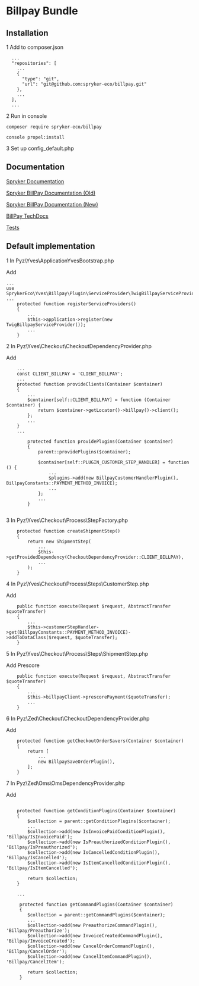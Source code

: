# Billpay Bundle

## Installation

1 Add to composer.json 
```
  ...
  "repositories": [
    ...
    {
      "type": "git",
      "url": "git@github.com:spryker-eco/billpay.git"
    },
    ...
  ],
  ...

```

2 Run in console
```
composer require spryker-eco/billpay
```
```
console propel:install
```

3 Set up config_default.php


## Documentation

[Spryker Documentation](http://spryker.github.io)

[Spryker BillPay Documentation (Old)](https://wiki.spryker.com/display/ECO/BillPay)

[Spryker BillPay Documentation (New)](https://academy.spryker.com/developing_with_spryker/3rd-party_integration/billpay/integration_payment_billpay.html)

[BillPay TechDocs](https://techdocs.billpay.de/en/For_developers/Introduction.html)

[Tests](https://wiki.spryker.com/display/ECO/Testing+Troubleshooting)

## Default implementation

1 In Pyz\Yves\ApplicationYvesBootstrap.php

Add
```
...
use SprykerEco\Yves\Billpay\Plugin\ServiceProvider\TwigBillpayServiceProvider;
...
    protected function registerServiceProviders()
    {
        ...
        $this->application->register(new TwigBillpayServiceProvider());
        ...
    }
```

2 In Pyz\Yves\Checkout\CheckoutDependencyProvider.php

Add
```
    ...
    const CLIENT_BILLPAY = 'CLIENT_BILLPAY';
    ...
    protected function provideClients(Container $container)
    {
        ...
        $container[self::CLIENT_BILLPAY] = function (Container $container) {
            return $container->getLocator()->billpay()->client();
        };
        ...
    }
    ...
    
        protected function providePlugins(Container $container)
        {
            parent::providePlugins($container);
    
            $container[self::PLUGIN_CUSTOMER_STEP_HANDLER] = function () {
                ...
                $plugins->add(new BillpayCustomerHandlerPlugin(), BillpayConstants::PAYMENT_METHOD_INVOICE);
                ...
            };
            ...
        }
    
```

3 In Pyz\Yves\Checkout\Process\StepFactory.php

```
    protected function createShipmentStep()
    {
        return new ShipmentStep(
            ...
            $this->getProvidedDependency(CheckoutDependencyProvider::CLIENT_BILLPAY),
            ...
        );
    }

```



4 In Pyz\Yves\Checkout\Process\Steps\CustomerStep.php

Add
```
    public function execute(Request $request, AbstractTransfer $quoteTransfer)
    {
        ...
        $this->customerStepHandler->get(BillpayConstants::PAYMENT_METHOD_INVOICE)->addToDataClass($request, $quoteTransfer);
    }
```

5 In Pyz\Yves\Checkout\Process\Steps\ShipmentStep.php

Add Prescore

```
    public function execute(Request $request, AbstractTransfer $quoteTransfer)
    {
        ...
        $this->billpayClient->prescorePayment($quoteTransfer);
        ...
    }
```

6 In Pyz\Zed\Checkout\CheckoutDependencyProvider.php

Add

```
    protected function getCheckoutOrderSavers(Container $container)
    {
        return [
            ...
            new BillpaySaveOrderPlugin(),
        ];
    }
```

7 In Pyz\Zed\Oms\OmsDependencyProvider.php

Add

```

    protected function getConditionPlugins(Container $container)
    {
        $collection = parent::getConditionPlugins($container);
        ...
        $collection->add(new IsInvoicePaidConditionPlugin(), 'Billpay/IsInvoicePaid');
        $collection->add(new IsPreauthorizedConditionPlugin(), 'Billpay/IsPreauthorized');
        $collection->add(new IsCancelledConditionPlugin(), 'Billpay/IsCancelled');
        $collection->add(new IsItemCancelledConditionPlugin(), 'Billpay/IsItemCancelled');

        return $collection;
    }
    
    ...
    
     protected function getCommandPlugins(Container $container)
     {
        $collection = parent::getCommandPlugins($container);
        ...
        $collection->add(new PreauthorizeCommandPlugin(), 'Billpay/Preauthorize');
        $collection->add(new InvoiceCreatedCommandPlugin(), 'Billpay/InvoiceCreated');
        $collection->add(new CancelOrderCommandPlugin(), 'Billpay/CancelOrder');
        $collection->add(new CancelItemCommandPlugin(), 'Billpay/CancelItem');
    
        return $collection;
     }
    
```

